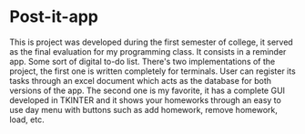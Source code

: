 # Post-it-app
This is project was developed during the first semester of college, it served as the final evaluation for my programming class.
It consists in a reminder app. Some sort of digital to-do list. There's two implementations of the project, the first one is written completely for terminals. User can register its tasks through an excel document which acts as the database for both versions of the app.
The second one is my favorite, it has a complete GUI developed in TKINTER and it shows your homeworks through an easy to use day menu with buttons such as add homework, remove homework, load, etc. 
